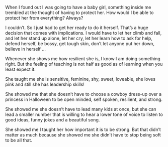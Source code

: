When I found out I was going to have a baby girl, something inside me trembled at the thought of having to protect her. How  would I be able to protect her from everything? Always? 

I couldn’t. So I just had to get her ready to do it herself. That’s a huge decision that comes with implications. I would have to let her climb and fall, and let her stand up alone, let her cry, let her learn how to ask for help, defend herself, be bossy, get tough skin, don’t let anyone put her down, believe in herself ...

Whenever she shows me how resilient she is, I know l am doing something right. But the feeling of teaching is not half as good as of learning when you least expect it. 

She taught me she is sensitive, feminine, shy, sweet, loveable, she loves pink and still she has leadership skills! 

She showed me that she doesn’t have to choose a cowboy dress-up over a princess in Halloween to be open minded, self spoken, resilient, and strong. 

She showed me she doesn’t have to lead many kids at once, but she can lead a smaller number that is willing to hear a lower tone of voice to listen to good ideas, funny jokes and a beautiful song. 

She showed me I taught her how important it is to be strong. But that didn’t matter as much because she showed me she didn’t have to stop being soft to be all that.
